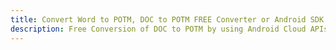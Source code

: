 ---title: Convert Word to POTM, DOC to POTM FREE Converter or Android SDKdescription: Free Conversion of DOC to POTM by using Android Cloud APIs & SDKs. Also Create, Edit & Render Microsoft Word & OpenOffice documents in the Cloud.---